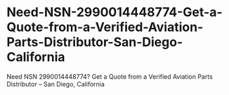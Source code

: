 # Need-NSN-2990014448774-Get-a-Quote-from-a-Verified-Aviation-Parts-Distributor-San-Diego-California
Need NSN 2990014448774? Get a Quote from a Verified Aviation Parts Distributor – San Diego, California
